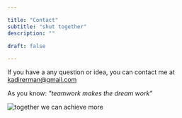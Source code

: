 ```yaml
---

title: "Contact"
subtitle: "shut together"
description: ""

draft: false

---
```


If you have a any question or idea, you can contact me at kadirerman@gmail.com

As you know: *"teamwork makes the dream work"*

![together we can achieve more](https://i.hizliresim.com/qwepkyd.jpeg)

